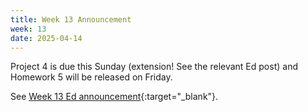 ```yaml
---
title: Week 13 Announcement
week: 13
date: 2025-04-14
---
```


Project 4 is due this Sunday (extension! See the relevant Ed post) and Homework 5 will be released on Friday.

See [Week 13 Ed announcement](https://edstem.org/us/courses/74385/discussion/6536851){:target="\_blank"}.
